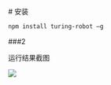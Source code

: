 
﻿# 安装

```bash
npm install turing-robot –g
```

###2

运行结果截图

![](https://github.com/forsuccess/robot/tree/master/images/example.png)
